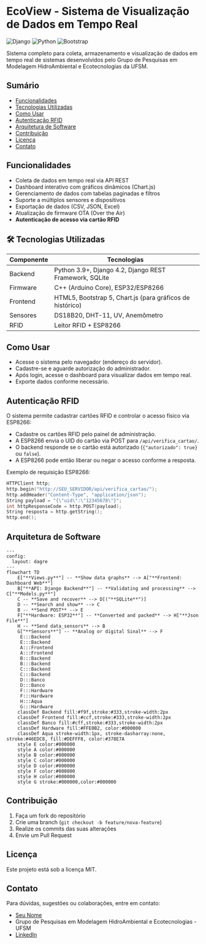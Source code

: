 # EcoView - Sistema de Visualização de Dados em Tempo Real

![Django](https://img.shields.io/badge/Django-092E20?style=for-the-badge&logo=django&logoColor=white)
![Python](https://img.shields.io/badge/Python-3776AB?style=for-the-badge&logo=python&logoColor=white)
![Bootstrap](https://img.shields.io/badge/Bootstrap-563D7C?style=for-the-badge&logo=bootstrap&logoColor=white)

Sistema completo para coleta, armazenamento e visualização de dados em tempo real de sistemas desenvolvidos pelo Grupo de Pesquisas em Modelagem HidroAmbiental e Ecotecnologias da UFSM.

## Sumário
- [Funcionalidades](#funcionalidades)
- [Tecnologias Utilizadas](#️-tecnologias-utilizadas)
- [Como Usar](#como-usar)
- [Autenticação RFID](#autenticacao-rfid)
- [Arquitetura de Software](#arquitetura-de-software)
- [Contribuição](#contribuição)
- [Licença](#licença)
- [Contato](#contato)

## Funcionalidades

- Coleta de dados em tempo real via API REST
- Dashboard interativo com gráficos dinâmicos (Chart.js)
- Gerenciamento de dados com tabelas paginadas e filtros
- Suporte a múltiplos sensores e dispositivos
- Exportação de dados (CSV, JSON, Excel)
- Atualização de firmware OTA (Over the Air)
- **Autenticação de acesso via cartão RFID**

## 🛠️ Tecnologias Utilizadas

| Componente | Tecnologias                                                         |
|------------|---------------------------------------------------------------------|
| Backend    | Python 3.9+, Django 4.2, Django REST Framework, SQLite              |
| Firmware   | C++ (Arduino Core), ESP32/ESP8266                                   |
| Frontend   | HTML5, Bootstrap 5, Chart.js (para gráficos de histórico)           |
| Sensores   | DS18B20, DHT-11, UV, Anemômetro                                    |
| RFID       | Leitor RFID + ESP8266                                               |

## Como Usar

- Acesse o sistema pelo navegador (endereço do servidor).
- Cadastre-se e aguarde autorização do administrador.
- Após login, acesse o dashboard para visualizar dados em tempo real.
- Exporte dados conforme necessário.

## Autenticação RFID

O sistema permite cadastrar cartões RFID e controlar o acesso físico via ESP8266:
- Cadastre os cartões RFID pelo painel de administração.
- A ESP8266 envia o UID do cartão via POST para `/api/verifica_cartao/`.
- O backend responde se o cartão está autorizado (`{"autorizado": true}` ou `false`).
- A ESP8266 pode então liberar ou negar o acesso conforme a resposta.

Exemplo de requisição ESP8266:
```cpp
HTTPClient http;
http.begin("http://SEU_SERVIDOR/api/verifica_cartao/");
http.addHeader("Content-Type", "application/json");
String payload = "{\"uid\":\"12345678\"}";
int httpResponseCode = http.POST(payload);
String resposta = http.getString();
http.end();
```

## Arquitetura de Software
```mermaid
---
config:
  layout: dagre
---
flowchart TD
    E["**Views.py**"] -- **Show data graphs** --> A["**Frontend: Dashboard Web**"]
    B["**API: Django Backend**"] -- **Validating and processing** --> C["**Models.py**"]
    C -- **Save and recover** --> D[("**SQLite**")]
    D -- **Search and show** --> C
    B -- **Send POST** --> E
    F["**Hardware: ESP32**"] -- **Converted and packed** --> H["**Json File**"]
    H -- **Send data_sensors** --> B
    G["**Sensors**"] -- **Analog or digital Sinal** --> F
     E:::Backend
     E:::Backend
     A:::Frontend
     A:::Frontend
     B:::Backend
     B:::Backend
     C:::Backend
     C:::Backend
     D:::Banco
     D:::Banco
     F:::Hardware
     F:::Hardware
     H:::Aqua
     G:::Hardware
    classDef Backend fill:#f9f,stroke:#333,stroke-width:2px
    classDef Frontend fill:#ccf,stroke:#333,stroke-width:2px
    classDef Banco fill:#cff,stroke:#333,stroke-width:2px
    classDef Hardware fill:#FFE0B2, color:#000000
    classDef Aqua stroke-width:1px, stroke-dasharray:none, stroke:#46EDC8, fill:#DEFFF8, color:#378E7A
    style E color:#000000
    style A color:#000000 
    style B color:#000000
    style C color:#000000
    style D color:#000000
    style F color:#000000
    style H color:#000000
    style G stroke:#000000,color:#000000

```

## Contribuição

1. Faça um fork do repositório
2. Crie uma branch (`git checkout -b feature/nova-feature`)
3. Realize os commits das suas alterações
4. Envie um Pull Request

## Licença

Este projeto está sob a licença MIT.

## Contato

Para dúvidas, sugestões ou colaborações, entre em contato:
- [Seu Nome](mailto:seu.email@exemplo.com)  
- Grupo de Pesquisas em Modelagem HidroAmbiental e Ecotecnologias - UFSM
- [LinkedIn](https://www.linkedin.com/in/seu-perfil)

